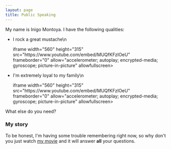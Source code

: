 ```yaml
---
layout: page
title: Public Speaking
---
```


My name is Inigo Montoya. I have the following qualities:

- I rock a great mustache\n
  
    <div id="html1" markdown="0">
    iframe width="560" height="315" src="https://www.youtube.com/embed/MUQfKFzIOeU"
    frameborder="0"
    allow="accelerometer; autoplay; encrypted-media; gyroscope; picture-in-picture"
    allowfullscreen>
    </iframe>
    </div>
  
- I'm extremely loyal to my family\n
  
    <div id="html2" markdown="0">
    iframe width="560" height="315" src="https://www.youtube.com/embed/MUQfKFzIOeU"
    frameborder="0"
    allow="accelerometer; autoplay; encrypted-media; gyroscope; picture-in-picture"
    allowfullscreen>
    </iframe>
    </div>


What else do you need?

### My story

To be honest, I'm having some trouble remembering right now, so why don't you just watch [my movie](https://en.wikipedia.org/wiki/The_Princess_Bride_%28film%29) and it will answer **all** your questions.

